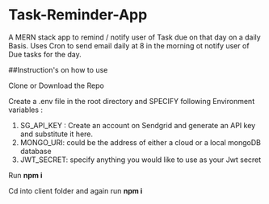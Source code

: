 # Task-Reminder-App
A MERN stack app to remind / notify user of Task due on that day on a daily Basis.
Uses Cron to send email daily at 8 in the morning ot notify user of Due tasks for the day.

##Instruction's on how to use

Clone or Download the Repo

Create a .env file in the root directory and SPECIFY following Environment variables :
1. SG_API_KEY : Create an account on Sendgrid and generate an API key and substitute it here.
2. MONGO_URI: could be the address of either a cloud or a local mongoDB database
3. JWT_SECRET: specify anything you would like to use as your Jwt secret

Run __npm i__

Cd into client folder and again run __npm i__


